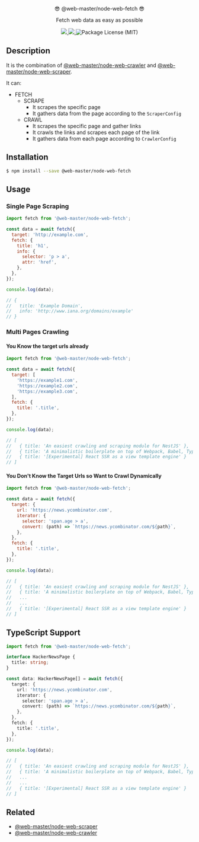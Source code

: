 <p align="center">😎 @web-master/node-web-fetch 😎</p>
<p align="center">Fetch web data as easy as possible</p>
<p align="center">
  <a href="https://npm.im/@web-master/node-web-fetch" alt="A version of @web-master/node-web-fetch">
    <img src="https://img.shields.io/npm/v/@web-master/node-web-fetch.svg">
  </a>
  <a href="https://npm.im/@web-master/node-web-fetch" alt="Downloads of @web-master/node-web-fetch">
    <img src="https://img.shields.io/npm/dt/@web-master/node-web-fetch.svg">
  </a>
  <img src="https://img.shields.io/npm/l/@web-master/node-web-fetch.svg" alt="Package License (MIT)">
</p>

## Description

It is the combination of [@web-master/node-web-crawler](https://npm.im/@web-master/node-web-crawler) and [@web-master/node-web-scraper](https://npm.im/@web-master/node-web-scraper).

It can:

- FETCH
  - SCRAPE
    - It scrapes the specific page
    - It gathers data from the page according to the `ScraperConfig`
  - CRAWL
    - It scrapes the specific page and gather links
    - It crawls the links and scrapes each page of the link
    - It gathers data from each page according to `CrawlerConfig`

## Installation

```bash
$ npm install --save @web-master/node-web-fetch
```

## Usage

### Single Page Scraping

```js
import fetch from '@web-master/node-web-fetch';

const data = await fetch({
  target: 'http://example.com',
  fetch: {
    title: 'h1',
    info: {
      selector: 'p > a',
      attr: 'href',
    },
  },
});

console.log(data);

// {
//   title: 'Example Domain',
//   info: 'http://www.iana.org/domains/example'
// }
```

### Multi Pages Crawling

#### You Know the target urls already

```js
import fetch from '@web-master/node-web-fetch';

const data = await fetch({
  target: [
    'https://example1.com',
    'https://example2.com',
    'https://example3.com',
  ],
  fetch: {
    title: '.title',
  },
});

console.log(data);

// [
//   { title: 'An easiest crawling and scraping module for NestJS' },
//   { title: 'A minimalistic boilerplate on top of Webpack, Babel, TypeScript and React' },
//   { title: '[Experimental] React SSR as a view template engine' }
// ]
```

#### You Don't Know the Target Urls so Want to Crawl Dynamically

```js
import fetch from '@web-master/node-web-fetch';

const data = await fetch({
  target: {
    url: 'https://news.ycombinator.com',
    iterator: {
      selector: 'span.age > a',
      convert: (path) => `https://news.ycombinator.com/${path}`,
    },
  },
  fetch: {
    title: '.title',
  },
});

console.log(data);

// [
//   { title: 'An easiest crawling and scraping module for NestJS' },
//   { title: 'A minimalistic boilerplate on top of Webpack, Babel, TypeScript and React' },
//   ...
//   ...
//   { title: '[Experimental] React SSR as a view template engine' }
// ]
```

## TypeScript Support

```ts
import fetch from '@web-master/node-web-fetch';

interface HackerNewsPage {
  title: string;
}

const data: HackerNewsPage[] = await fetch({
  target: {
    url: 'https://news.ycombinator.com',
    iterator: {
      selector: 'span.age > a',
      convert: (path) => `https://news.ycombinator.com/${path}`,
    },
  },
  fetch: {
    title: '.title',
  },
});

console.log(data);

// [
//   { title: 'An easiest crawling and scraping module for NestJS' },
//   { title: 'A minimalistic boilerplate on top of Webpack, Babel, TypeScript and React' },
//   ...
//   ...
//   { title: '[Experimental] React SSR as a view template engine' }
// ]
```

## Related

- [@web-master/node-web-scraper](https://github.com/saltyshiomix/web-master/blob/master/packages/node-web-scraper)
- [@web-master/node-web-crawler](https://github.com/saltyshiomix/web-master/blob/master/packages/node-web-crawler)

